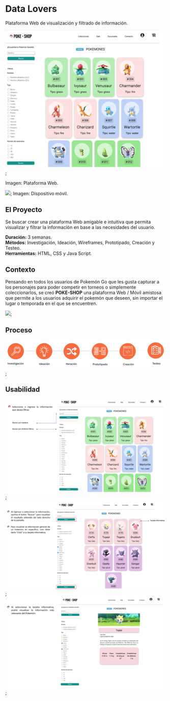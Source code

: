 # Data Lovers

Plataforma Web de visualización y filtrado de información.

![](/src/imagenes/pokeshop.jpg);

Imagen: Plataforma Web.

![](/src/imagenes/aplicacion_pokeshop.jpg);
Imagen: Dispositivo móvil.

## El Proyecto

Se buscar crear una plataforma Web amigable e intuitiva que permita visualizar y filtrar la información en base a las necesidades del usuario.

**Duración:** 3 semanas.
<br>
**Métodos:** Investigación, Ideación, Wireframes, Prototipado, Creación y Testeo.
<br>
**Herramientas:** HTML, CSS y Java Script.

## Contexto

Pensando en todos los usuarios de Pokemón Go que les gusta capturar a los personajes para poder competir en torneos o simplemente coleccionarlos, se creó **POKE-SHOP** una plataforma Web / Móvil amistosa que permite a los usuarios adquirir el pokemón que deseen, sin importar el lugar o temporada en el que se encuentren.

![](/src/imagenes/Encuesta_pokemon.png);

## Proceso

![](/src/imagenes/proceso.png);

## Usabilidad

![](/src/imagenes/1.png);
![](/src/imagenes/2.png);
![](/src/imagenes/3.png);